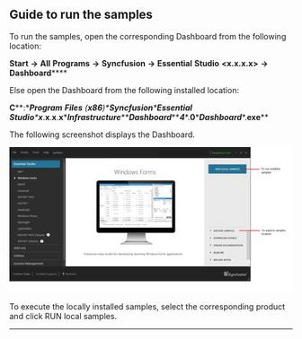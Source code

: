 ## Guide to run the samples

To run the samples, open the corresponding Dashboard from the following location:

**Start** **->** **All** **Programs** **->** **Syncfusion** **->** **Essential** **Studio** **<****x****.****x****.****x****.****x****>** **->** **Dashboard******

Else open the Dashboard from the following installed location:

**C****:\****Program** **Files** **(****x86****)\****Syncfusion****\****Essential** **Studio****\****x****.****x****.****x****.****x****\****Infrastructure****\****Dashboard****\****4****.****0****\****Dashboard****.****exe******

The following screenshot displays the Dashboard.

![dashboard](Guidetorunthesamples_images/Guidetorunthesamples_img1.jpeg)


To execute the locally installed samples, select the corresponding product and click RUN local samples.

********